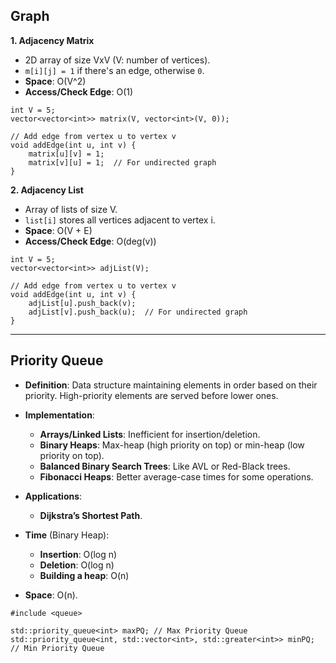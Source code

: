## Graph

**1. Adjacency Matrix**
- 2D array of size VxV (V: number of vertices).
- `m[i][j] = 1` if there's an edge, otherwise `0`.
- **Space**: O(V^2)
- **Access/Check Edge**: O(1)

```
int V = 5;
vector<vector<int>> matrix(V, vector<int>(V, 0));

// Add edge from vertex u to vertex v
void addEdge(int u, int v) {
    matrix[u][v] = 1;
    matrix[v][u] = 1;  // For undirected graph
}
```

**2. Adjacency List**
- Array of lists of size V.
- `list[i]` stores all vertices adjacent to vertex i.
- **Space**: O(V + E)
- **Access/Check Edge**: O(deg(v))

```
int V = 5;
vector<vector<int>> adjList(V);

// Add edge from vertex u to vertex v
void addEdge(int u, int v) {
    adjList[u].push_back(v);
    adjList[v].push_back(u);  // For undirected graph
}
```

---

## Priority Queue

- **Definition**: Data structure maintaining elements in order based on their priority. High-priority elements are served before lower ones.

- **Implementation**:
  - **Arrays/Linked Lists**: Inefficient for insertion/deletion.
  - **Binary Heaps**: Max-heap (high priority on top) or min-heap (low priority on top).
  - **Balanced Binary Search Trees**: Like AVL or Red-Black trees.
  - **Fibonacci Heaps**: Better average-case times for some operations.

- **Applications**:
  - **Dijkstra’s Shortest Path**.

- **Time** (Binary Heap):
  - **Insertion**: O(log n)
  - **Deletion**: O(log n)
  - **Building a heap**: O(n)

- **Space**: O(n).

```
#include <queue>

std::priority_queue<int> maxPQ; // Max Priority Queue
std::priority_queue<int, std::vector<int>, std::greater<int>> minPQ; // Min Priority Queue
```
